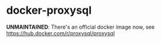 # docker-proxysql

**UNMAINTAINED**: There's an official docker image now, see https://hub.docker.com/r/proxysql/proxysql
